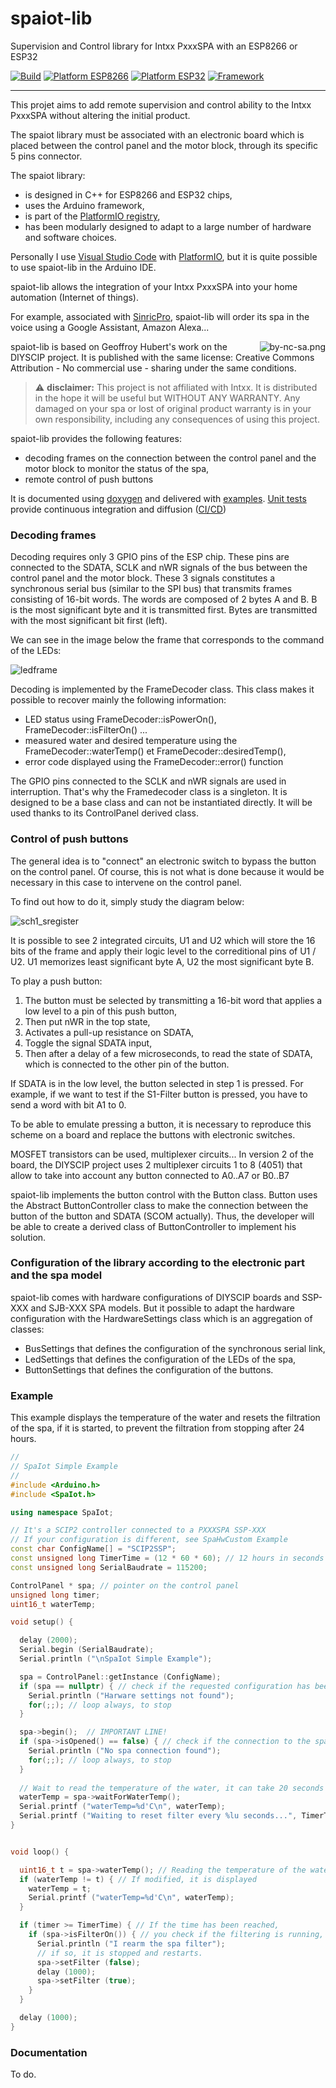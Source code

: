 # spaiot-lib
Supervision and Control library for Intxx PxxxSPA with an ESP8266 or ESP32

[![Build](https://github.com/epsilonrt/spaiot-lib/actions/workflows/build.yml/badge.svg)](https://github.com/epsilonrt/spaiot-lib/actions/workflows/build.yml)
[![Platform ESP8266](https://img.shields.io/badge/Platform-Espressif8266-orange)](#)
[![Platform ESP32](https://img.shields.io/badge/Platform-Espressif32-orange)](#)
[![Framework](https://img.shields.io/badge/Framework-Arduino-blue)](https://www.arduino.cc/)

---

This projet aims to add remote supervision and control ability to the Intxx PxxxSPA without altering the initial product. 

The spaiot library must be associated with an electronic board which is placed between the control panel and the motor block, through its specific 5 pins connector.

The spaiot library:  
- is designed in C++ for ESP8266 and ESP32 chips,  
- uses the Arduino framework,  
- is part of the [PlatformIO registry](https://registry.platformio.org/libraries/epsilonrt/spaiot-lib),  
- has been modularly designed to adapt to a large number of hardware and software choices.

Personally I use [Visual Studio Code](https://code.visualstudio.com/)  with [PlatformIO](https://platformio.org/), but it is quite possible to use spaiot-lib in the Arduino IDE.

spaiot-lib allows the integration of your Intxx PxxxSPA into your home automation (Internet of things).

For example, associated with [SinricPro](https://sinric.pro/), spaiot-lib will order its spa in the voice using a Google Assistant, Amazon Alexa...

<a href="https://creativecommons.org/licenses/by-nc-sa/4.0/">
  <img src="https://raw.githubusercontent.com/epsilonrt/spaiot-lib/master/docs/images/by-nc-sa-small.png" alt="by-nc-sa.png" align="right" valign="top">
</a>

spaiot-lib is based on Geoffroy Hubert's work on the DIYSCIP project. 
It is published with the same license: Creative Commons Attribution - No commercial use - sharing under the same conditions.

> :warning: **disclaimer:** This project is not affiliated with Intxx. 
It is distributed in the hope it will be useful but WITHOUT ANY WARRANTY. 
Any damaged on your spa or lost of original product warranty is in your own responsibility, including any consequences of using this project.

spaiot-lib provides the following features:  
- decoding frames on the connection between the control panel and the motor block to monitor the status of the spa,  
- remote control of push buttons

It is documented using [doxygen](https://www.doxygen.nl/index.html) and delivered with [examples](https://github.com/epsilonrt/spaiot-lib/tree/master/examples). 
[Unit tests](https://github.com/epsilonrt/spaiot-lib/tree/master/test) provide continuous integration and diffusion ([CI/CD](https://en.wikipedia.org/wiki/CI/CD))

### Decoding frames

Decoding requires only 3 GPIO pins of the ESP chip. These pins are connected to the SDATA, SCLK and nWR signals of the bus between the control panel and the motor block.
These 3 signals constitutes a synchronous serial bus (similar to the SPI bus) that transmits frames consisting of 16-bit words.
The words are composed of 2 bytes A and B. B is the most significant byte and it is transmitted first. Bytes are transmitted with the most significant bit first (left).

We can see in the image below the frame that corresponds to the command of the LEDs:

![ledframe](https://raw.githubusercontent.com/epsilonrt/spaiot-lib/master/docs/images/ledframe.png)

Decoding is implemented by the FrameDecoder class. This class makes it possible to recover mainly the following information:
- LED status using FrameDecoder::isPowerOn(), FrameDecoder::isFilterOn() ...
- measured water and desired temperature using the FrameDecoder::waterTemp() et FrameDecoder::desiredTemp(),
- error code displayed using the FrameDecoder::error() function

The GPIO pins connected to the SCLK and nWR signals are used in interruption. That's why the Framedecoder class is a singleton.
It is designed to be a base class and can not be instantiated directly. It will be used thanks to its ControlPanel derived class.

### Control of push buttons

The general idea is to "connect" an electronic switch to bypass the button on the control panel.
Of course, this is not what is done because it would be necessary in this case to intervene on the control panel.

To find out how to do it, simply study the diagram below:

![sch1_sregister](https://raw.githubusercontent.com/epsilonrt/spaiot-lib/master/docs/images/sch1_sregister.png)

It is possible to see 2 integrated circuits, U1 and U2 which will store the 16 bits of the frame and apply their logic level to the correditional pins of U1 / U2.
U1 memorizes least significant byte A, U2 the most significant byte B.

To play a push button:
1. The button must be selected by transmitting a 16-bit word that applies a low level to a pin of this push button,
2. Then put nWR in the top state,
3. Activates a pull-up resistance on SDATA,
4. Toggle the signal SDATA input,
5. Then after a delay of a few microseconds, to read the state of SDATA, which is connected to the other pin of the button.
    
If SDATA is in the low level, the button selected in step 1 is pressed.
For example, if we want to test if the S1-Filter button is pressed, you have to send a word with bit A1 to 0.

To be able to emulate pressing a button, it is necessary to reproduce this scheme on a board and replace the buttons with electronic switches.

MOSFET transistors can be used, multiplexer circuits...
In version 2 of the board, the DIYSCIP project uses 2 multiplexer circuits 1 to 8 (4051) that allow to take into account any button connected to A0..A7 or B0..B7

spaiot-lib implements the button control with the Button class.
Button uses the Abstract ButtonController class to make the connection between the button of the button and SDATA (SCOM actually).
Thus, the developer will be able to create a derived class of ButtonController to implement his solution.

### Configuration of the library according to the electronic part and the spa model

spaiot-lib comes with hardware configurations of DIYSCIP boards and SSP-XXX and SJB-XXX SPA models.
But it possible to adapt the hardware configuration with the HardwareSettings class which is an aggregation of classes:
- BusSettings that defines the configuration of the synchronous serial link,
- LedSettings that defines the configuration of the LEDs of the spa,
- ButtonSettings that defines the configuration of the buttons.

### Example

This example displays the temperature of the water and resets the filtration of the spa, if it is started, to prevent the filtration from stopping after 24 hours.

```cpp
//
// SpaIot Simple Example
//
#include <Arduino.h>
#include <SpaIot.h>

using namespace SpaIot;

// It's a SCIP2 controller connected to a PXXXSPA SSP-XXX
// If your configuration is different, see SpaHwCustom Example
const char ConfigName[] = "SCIP2SSP"; 
const unsigned long TimerTime = (12 * 60 * 60); // 12 hours in seconds
const unsigned long SerialBaudrate = 115200;

ControlPanel * spa; // pointer on the control panel
unsigned long timer;
uint16_t waterTemp;

void setup() {

  delay (2000);
  Serial.begin (SerialBaudrate);
  Serial.println ("\nSpaIot Simple Example");

  spa = ControlPanel::getInstance (ConfigName);
  if (spa == nullptr) { // check if the requested configuration has been found
    Serial.println ("Harware settings not found");
    for(;;); // loop always, to stop 
  }

  spa->begin();  // IMPORTANT LINE!
  if (spa->isOpened() == false) { // check if the connection to the spa has been open
    Serial.println ("No spa connection found");
    for(;;); // loop always, to stop 
  }
  
  // Wait to read the temperature of the water, it can take 20 seconds ...
  waterTemp = spa->waitForWaterTemp();
  Serial.printf ("waterTemp=%d'C\n", waterTemp);
  Serial.printf ("Waiting to reset filter every %lu seconds...", TimerTime);
}


void loop() {

  uint16_t t = spa->waterTemp(); // Reading the temperature of the water
  if (waterTemp != t) { // If modified, it is displayed
    waterTemp = t;
    Serial.printf ("waterTemp=%d'C\n", waterTemp);
  }

  if (timer >= TimerTime) { // If the time has been reached, 
    if (spa->isFilterOn()) { // you check if the filtering is running, 
      Serial.println ("I rearm the spa filter");
      // if so, it is stopped and restarts.
      spa->setFilter (false);
      delay (1000);
      spa->setFilter (true);
    }
  }

  delay (1000);
}
```

### Documentation

To do.
